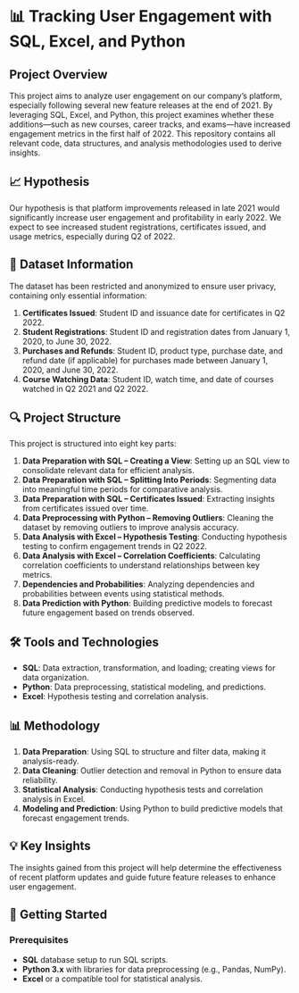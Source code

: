 # 📊 Tracking User Engagement with SQL, Excel, and Python

## Project Overview
This project aims to analyze user engagement on our company’s platform, especially following several new feature releases at the end of 2021. By leveraging SQL, Excel, and Python, this project examines whether these additions—such as new courses, career tracks, and exams—have increased engagement metrics in the first half of 2022. This repository contains all relevant code, data structures, and analysis methodologies used to derive insights.

## 📈 Hypothesis
Our hypothesis is that platform improvements released in late 2021 would significantly increase user engagement and profitability in early 2022. We expect to see increased student registrations, certificates issued, and usage metrics, especially during Q2 of 2022.

## 📁 Dataset Information
The dataset has been restricted and anonymized to ensure user privacy, containing only essential information:
1. **Certificates Issued**: Student ID and issuance date for certificates in Q2 2022.
2. **Student Registrations**: Student ID and registration dates from January 1, 2020, to June 30, 2022.
3. **Purchases and Refunds**: Student ID, product type, purchase date, and refund date (if applicable) for purchases made between January 1, 2020, and June 30, 2022.
4. **Course Watching Data**: Student ID, watch time, and date of courses watched in Q2 2021 and Q2 2022.

## 🔍 Project Structure
This project is structured into eight key parts:

1. **Data Preparation with SQL – Creating a View**: Setting up an SQL view to consolidate relevant data for efficient analysis.
2. **Data Preparation with SQL – Splitting Into Periods**: Segmenting data into meaningful time periods for comparative analysis.
3. **Data Preparation with SQL – Certificates Issued**: Extracting insights from certificates issued over time.
4. **Data Preprocessing with Python – Removing Outliers**: Cleaning the dataset by removing outliers to improve analysis accuracy.
5. **Data Analysis with Excel – Hypothesis Testing**: Conducting hypothesis testing to confirm engagement trends in Q2 2022.
6. **Data Analysis with Excel – Correlation Coefficients**: Calculating correlation coefficients to understand relationships between key metrics.
7. **Dependencies and Probabilities**: Analyzing dependencies and probabilities between events using statistical methods.
8. **Data Prediction with Python**: Building predictive models to forecast future engagement based on trends observed.

## 🛠️ Tools and Technologies
- **SQL**: Data extraction, transformation, and loading; creating views for data organization.
- **Python**: Data preprocessing, statistical modeling, and predictions.
- **Excel**: Hypothesis testing and correlation analysis.

## 📊 Methodology
1. **Data Preparation**: Using SQL to structure and filter data, making it analysis-ready.
2. **Data Cleaning**: Outlier detection and removal in Python to ensure data reliability.
3. **Statistical Analysis**: Conducting hypothesis tests and correlation analysis in Excel.
4. **Modeling and Prediction**: Using Python to build predictive models that forecast engagement trends.

## 💡 Key Insights
The insights gained from this project will help determine the effectiveness of recent platform updates and guide future feature releases to enhance user engagement.

## 🏁 Getting Started
### Prerequisites
- **SQL** database setup to run SQL scripts.
- **Python 3.x** with libraries for data preprocessing (e.g., Pandas, NumPy).
- **Excel** or a compatible tool for statistical analysis.

